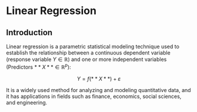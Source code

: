 # Linear Regression

## Introduction

Linear regression is a parametric statistical modeling technique used to establish the relationship between a continuous dependent variable (response variable $Y \in \mathbb{R}$) and one or more independent variables (Predictors $**X** \in \mathbb{R}^p$):

$$
Y = f(**X**) + \varepsilon
$$


It is a widely used method for analyzing and modeling quantitative data, and it has applications in fields such as finance, economics, social sciences, and engineering.


